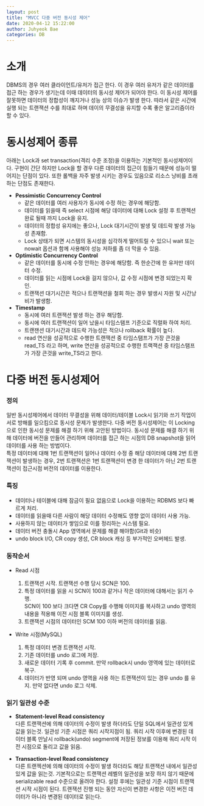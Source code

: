 ```yaml
---
layout: post
title: "MVCC 다중 버전 동시성 제어"
date: 2020-04-12 15:22:00
author: Juhyeok Bae
categories: DB
---
```

# 소개
DBMS의 경우 여러 클라이언트/유저가 접근 한다. 이 경우 여러 유저가 같은 데이터를 접근 하는 경우가 생기는데 이때 데이터의 동시성 제어가 되어야 한다. 이 동시성 제어를 잘못하면 데이터의 정합성이 깨지거나 성능 상의 이슈가 발생 한다. 따라서 같은 시간에 실행 되는 트랜잭션 수를 최대로 하며 데이의 무결성을 유지할 수록 좋은 알고리즘이라 할 수 있다.  

# 동시성제어 종류
아래는 Lock과 set transaction(격리 수준 조정)을 이용하는 기본적인 동시성제어이다. 구현이 간단 하지만 Lock을 할 경우 다른 데이터의 접근이 힘들기 때문에 성능이 떨어지는 단점이 있다. 또한 롤백을 자주 발생 시키는 경우도 있음으로 리소스 낭비를 초래하는 단점도 존재한다.
- **Pessimistic Concurrency Control**
  - 같은 데이터를 여러 사용자가 동시에 수정 하는 경우에 해당함.
  - 데이터를 읽을때 즉 select 시점에 해당 데이터에 대해 Lock 설정 후 트랜젝션 완료 될때 까지 Lock을 유지.
  - 데이터의 정합성 유지에는 좋으나, Lock 대기시간이 발생 및 데드락 발생 가능성 존재함.
  - Lock 상태가 되면 시스템의 동시성을 심각하게 떨어트릴 수 있으니 wait 또는 nowait 옵션과 함께 사용해야 성능 저하를 좀 더 막을 수 있음.
- **Optimistic Concurrency Control**
  - 같은 데이터를 동시에 수정 안하는 경우에 해당함. 즉 한순간에 한 유저만 데이터 수정.
  - 데이터를 읽는 시점에 Lock을 걸지 않으나, 값 수정 시점에 변경 되었는지 확인.
  - 트랜잭션 대기시간은 적으나 트랜잭션을 철회 하는 경우 발생시 자원 및 시간낭비가 발생함.
- **Timestamp**
  - 동시에 여러 트랜잭션 발생 하는 경우 해당함.
  - 동시에 여러 트랜잭션이 일어 났을시 타임스탬프 기준으로 직렬화 하여 처리.
  - 트랜잰션 대기시간과 데드락 가능성은 적으나 rollback 확률이 높다.
  - read 연산을 성공적으로 수행한 트랜잭션 중 타임스탬프가 가장 큰것을 read_TS 라고 하며, write 연산을 성공적으로 수행한 트랙잭션 중 타임스탬프가 가장 큰것을 write_TS라고 한다.

# 다중 버전 동시성제어
### 정의
일반 동시성제어에서 데이터 무결성을 위해 데이터/테이블 Lock시 읽기와 쓰기 작업이 서로 방해를 일으킴으로 동시성 문제가 발생한다. 다중 버전 동시성제어는 이 Locking으로 인한 동시성 문제를 해결 하기 위해 고안된 방법이다. 동시성 문제를 해결 하기 위해 데이터에 버전을 만들어 관리하며 데이터를 접근 하는 시점의 DB snapshot을 읽어 데이터를 사용 하는 방법이다.  
특정 데이터에 대해 1번 트랜잭션이 일어나 데이터 수정 중 해당 데이터에 대해 2번 트랜잭션이 발생하는 경우, 2번 트랜잭션은 1번 트랜잭션이 변경 한 데이터가 아닌 2번 트랜잭션이 접근시점 버전의 데이터를 이용한다.

### 특징
- 데이터나 테이블에 대해 잠금이 필요 없음으로 Lock을 이용하는 RDBMS 보다 빠르게 처리.
- 데이터를 읽을때 다른 사람이 해당 데이터 수정해도 영향 없이 데이터 사용 가능.
- 사용하지 않는 데이터가 쌓임으로 이를 정리하는 시스템 필요.
- 데이터 버전 충돌시 App 영역에서 문제를 해결 해야함(Git과 비슷)
- undo block I/O, CR copy 생성, CR block 캐싱 등 부가적인 오버헤드 발생.

### 동작순서
- Read 시점  
  1) 트랜잭션 시작. 트랜잭션 수행 당시 SCN은 100.  
  2) 특정 데이터를 읽을 시 SCN이 100과 같거나 작은 데이터에 대해서는 읽기 수행.  
     SCN이 100 보다 크다면 CR Copy를 수행해 이미지를 복사하고 undo 영역의 내용을 적용해 이전 시점 블록 이미지를 생성.  
  3) 트랜잭션 시점의 데이터인 SCM 100 이하 버전의 데이터를 읽음.  

- Write 시점(MySQL)  
  1) 특정 데이터 변경 트랜잭션 시작.  
  2) 기존 데이터를 undo 로그에 저장.  
  3) 새로운 데이터 기록 후 commit. 만약 rollback시 undo 영역에 있는 데이터로 복구.  
  4) 데이터가 반영 되며 undo 영역을 사용 하는 트랜잭션이 있는 경우 undo 를 유지. 만약 없다면 undo 로그 삭제.  

### 읽기 일관성 수준
- **Statement-level Read consistency**  
다른 트랜잭션에 의해 데이터의 수정이 발생 하더라도 단일 SQL에서 일관성 있게 값을 읽는것. 일관성 기준 시점은 쿼리 시작지점이 됨. 쿼리 시작 이후에 변경된 데이터 블록 만날시 rollback(undo) segment에 저장된 정보를 이용해 쿼리 시작 이전 시점으로 돌리고 값을 읽음.

- **Transaction-level Read consistency**  
다른 트랜젝션에 의해 데이터의 수정이 발생 하더라도 해당 트랜잭션 내에서 일관성 있게 값을 읽는것. 기본적으로는 트랜잭션 레벨의 일관성을 보장 하지 않기 때문에 serializable read 수준으로 올려야 한다. 설정 후에는 일관성 기준 시점이 트랜잭션 시작 시점이 된다. 트랜잭션 진행 되는 동안 자신이 변경한 사항은 이전 버전 데이터가 아니라 변경된 데이터로 읽는다.
